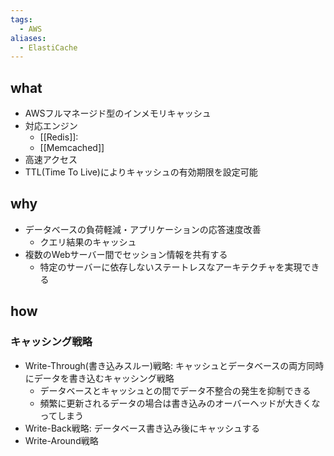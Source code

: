 ```yaml
---
tags:
  - AWS
aliases:
  - ElastiCache
---
```

## what
- AWSフルマネージド型のインメモリキャッシュ
- 対応エンジン
	- [[Redis]]: 
	- [[Memcached]]
- 高速アクセス
- TTL(Time To Live)によりキャッシュの有効期限を設定可能
## why
- データベースの負荷軽減・アプリケーションの応答速度改善
	- クエリ結果のキャッシュ
- 複数のWebサーバー間でセッション情報を共有する
	- 特定のサーバーに依存しないステートレスなアーキテクチャを実現できる
## how
### キャッシング戦略
- Write-Through(書き込みスルー)戦略: キャッシュとデータベースの両方同時にデータを書き込むキャッシング戦略
	- データベースとキャッシュとの間でデータ不整合の発生を抑制できる
	- 頻繁に更新されるデータの場合は書き込みのオーバーヘッドが大きくなってしまう
- Write-Back戦略: データベース書き込み後にキャッシュする
- Write-Around戦略